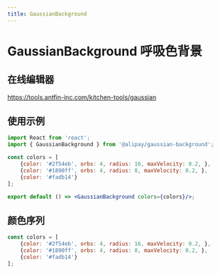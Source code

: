 ```yaml
---
title: GaussianBackground
---
```


# GaussianBackground 呼吸色背景

## 在线编辑器

https://tools.antfin-inc.com/kitchen-tools/gaussian

## 使用示例

```jsx
import React from 'react';
import { GaussianBackground } from '@alipay/gaussian-background';

const colors = [
	{color: '#2f54eb', orbs: 4, radius: 16, maxVelocity: 0.2, },
	{color: '#1890ff', orbs: 4, radius: 8, maxVelocity: 0.2, },
	{color: '#fadb14'}
];

export default () => <GaussianBackground colors={colors}/>;
```

<API src="/GaussianBackground.tsx"></API>

## 颜色序列

```js
const colors = [
	{color: '#2f54eb', orbs: 4, radius: 16, maxVelocity: 0.2, },
	{color: '#1890ff', orbs: 4, radius: 8, maxVelocity: 0.2, },
	{color: '#fadb14'}
];
```

<API src="/Color.tsx"></API>